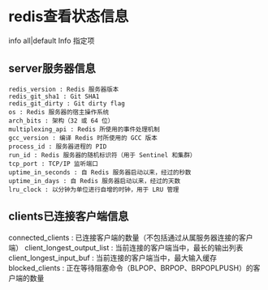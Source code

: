 # redis查看状态信息
info   all|default
Info 指定项

## server服务器信息
	redis_version : Redis 服务器版本
	redis_git_sha1 : Git SHA1
	redis_git_dirty : Git dirty flag
	os : Redis 服务器的宿主操作系统
	arch_bits : 架构（32 或 64 位）
	multiplexing_api : Redis 所使用的事件处理机制
	gcc_version : 编译 Redis 时所使用的 GCC 版本
	process_id : 服务器进程的 PID
	run_id : Redis 服务器的随机标识符（用于 Sentinel 和集群）
	tcp_port : TCP/IP 监听端口
	uptime_in_seconds : 自 Redis 服务器启动以来，经过的秒数
	uptime_in_days : 自 Redis 服务器启动以来，经过的天数
	lru_clock : 以分钟为单位进行自增的时钟，用于 LRU 管理
	
## clients已连接客户端信息
connected_clients : 已连接客户端的数量（不包括通过从属服务器连接的客户端）
client_longest_output_list : 当前连接的客户端当中，最长的输出列表
client_longest_input_buf : 当前连接的客户端当中，最大输入缓存
blocked_clients : 正在等待阻塞命令（BLPOP、BRPOP、BRPOPLPUSH）的客户端的数量